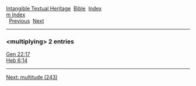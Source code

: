 [Intangible Textual Heritage](../../index)  [Bible](../index) 
[Index](index)   
[m Index](_m_)  
  [Previous](c07619)  [Next](c07621) 

------------------------------------------------------------------------

### &lt;multiplying&gt; 2 entries

[Gen 22:17](../kjv/gen022.htm#017)  
[Heb 6:14](../kjv/heb006.htm#014)  

------------------------------------------------------------------------

[Next: multitude (243)](c07621)
